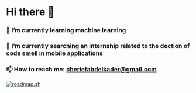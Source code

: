 # Hi there 👋

### 🌱 I’m currently learning machine learning
### 🔭 I’m currently searching an internship related to the dection of code smell in mobile applications
### 📫 How to reach me: cheriefabdelkader@gmail.com

[![roadmap.sh](https://api.roadmap.sh/v1-badge/wide/64a84de61dadb37b72b6f828?variant=dark&roadmaps=javascript%2Csql%2Ccomputer-science%2Cpython)](https://roadmap.sh)
<!--
**CHERIEF-Dz/CHERIEF-Dz** is a ✨ _special_ ✨ repository because its `README.md` (this file) appears on your GitHub profile.

Here are some ideas to get you started:

- 🔭 I’m currently working on ...
- 🌱 I’m currently learning ...
- 👯 I’m looking to collaborate on ...
- 🤔 I’m looking for help with ...
- 💬 Ask me about ...
- 😄 Pronouns: ...
- ⚡ Fun fact: ...
-->
